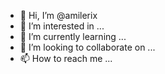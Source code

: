 - 👋 Hi, I’m @amilerix
- 👀 I’m interested in ...
- 🌱 I’m currently learning ...
- 💞️ I’m looking to collaborate on ...
- 📫 How to reach me ...

<!---
amilerix/amilerix is a ✨ special ✨ repository because its `README.md` (this file) appears on your GitHub profile.
You can click the Preview link to take a look at your changes.
--->
